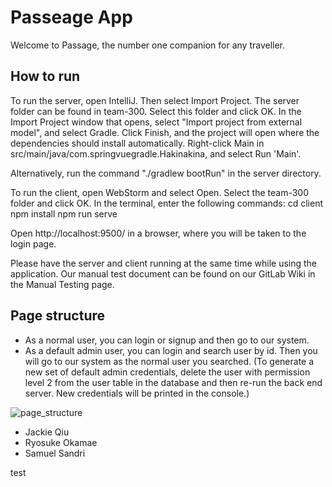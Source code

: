 # Passeage App

Welcome to Passage, the number one companion for any traveller. 

## How to run

To run the server, open IntelliJ. Then select Import Project. The server folder can be found in team-300. Select this folder and click OK. In the Import Project window that opens, select "Import project from external model", and select Gradle. Click Finish, and the project will open where the dependencies should install automatically. Right-click Main in src/main/java/com.springvuegradle.Hakinakina, and select Run 'Main'.

Alternatively, run the command "./gradlew bootRun" in the server directory.

To run the client, open WebStorm and select Open. Select the team-300 folder and click OK. In the terminal, enter the following commands:
cd client
npm install
npm run serve

Open http://localhost:9500/ in a browser, where you will be taken to the login page.

Please have the server and client running at the same time while using the application. Our manual test document can be found on our GitLab Wiki in the Manual Testing page.

## Page structure

- As a normal user, you can login or signup and then go to our system.
- As a default admin user, you can login and search user by id. Then you will go to our system as the normal user you searched. (To generate a new set of default admin credentials, delete the user with permission level 2 from the user table in the database and then re-run the back end server. New credentials will be printed in the console.)

![page_structure](/uploads/a6b190030d901a8574176e1e64811922/page_structure.png)

- Jackie Qiu
- Ryosuke Okamae
- Samuel Sandri

test
